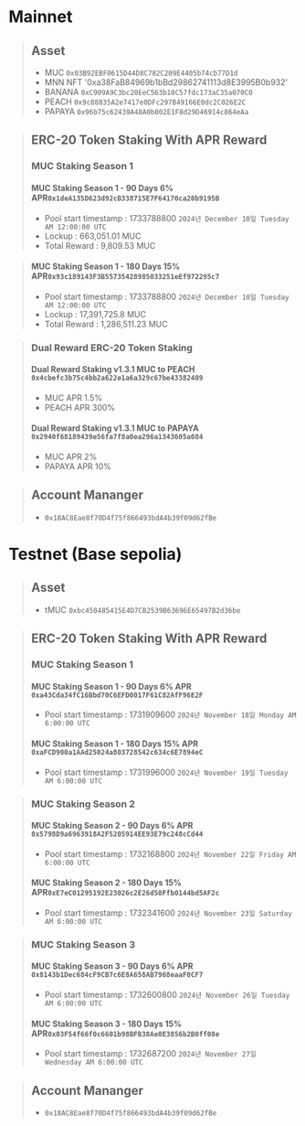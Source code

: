 # Mainnet
>## Asset
> * MUC `0x03B92EBF0615D44D8C782C209E4405b74cb77D1d`
> * MNN NFT '0xa38FaB84969b1bBd29862741113d8E3995B0b932'
> * BANANA `0xC909A9C3bc20EeC563b18C57fdc173aC35a070C0`
> * PEACH `0x9c88835A2e7417e0DFc297B49166E0dc2C026E2C`
> * PAPAYA `0x96b75c62439A48A0b002E1F8d29D46914c864eAa`

> ## ERC-20 Token Staking With APR Reward
> ### MUC Staking Season 1
> #### MUC Staking Season 1 - 90 Days 6% APR`0x1deA135D623d92cB338715E7F64170ca20b9195B`
> * Pool start timestamp : 1733788800 `2024년 December 10일 Tuesday AM 12:00:00 UTC`
> * Lockup : 663,051.01 MUC
> * Total Reward : 9,809.53 MUC

> #### MUC Staking Season 1 - 180 Days 15% APR`0x93c189143F3B55735428985033251eEf972295c7`
> * Pool start timestamp : 1733788800 `2024년 December 10일 Tuesday AM 12:00:00 UTC`
> * Lockup : 17,391,725.8 MUC
> * Total Reward : 1,286,511.23 MUC

> ### Dual Reward ERC-20 Token Staking
> #### Dual Reward Staking v1.3.1 MUC to PEACH `0x4cbefc3b75c4bb2a622e1a6a329c67be43382409`
> * MUC APR 1.5%
> * PEACH APR 300%
> #### Dual Reward Staking v1.3.1 MUC to PAPAYA `0x2940f68189439e56fa7f8a0ea296a1343605a084`
> * MUC APR 2%
> * PAPAYA APR 10%

> ## Account Mananger
> * `0x18AC8Eae8f70D4f75f866493bdA4b39f09d62fBe`

# Testnet (Base sepolia)
>## Asset
> * tMUC `0xbc450485415E4D7CB2539B63696E65497B2d36be`

> ## ERC-20 Token Staking With APR Reward
> ### MUC Staking Season 1
> #### MUC Staking Season 1 - 90 Days 6% APR `0xa43Cda34fC16Bbd70C6EFD0017F61C82AfF96E2F`
> * Pool start timestamp : 1731909600 `2024년 November 18일 Monday AM 6:00:00 UTC`
> #### MUC Staking Season 1 - 180 Days 15% APR `0xaFCD900a1AAd25024a803728542c634c6E7894eC`
> * Pool start timestamp : 1731996000 `2024년 November 19일 Tuesday AM 6:00:00 UTC`

> ### MUC Staking Season 2
> #### MUC Staking Season 2 - 90 Days 6% APR `0x5798D9a6963918A2F5205914EE93E79c248cCd44`
> * Pool start timestamp : 1732168800 `2024년 November 22일 Friday AM 6:00:00 UTC`
> #### MUC Staking Season 2 - 180 Days 15% APR`0xE7eC01295192E23026c2E26d50Ffb0144bd5AF2c`
> * Pool start timestamp : 1732341600 `2024년 November 23일 Saturday AM 6:00:00 UTC`

> ### MUC Staking Season 3
> #### MUC Staking Season 3 - 90 Days 6% APR `0x8143b1Dec684cF9CB7c6E8A658AB7968eaaF0CF7`
> * Pool start timestamp : 1732600800 `2024년 November 26일 Tuesday AM 6:00:00 UTC`
> #### MUC Staking Season 3 - 180 Days 15% APR`0x03F54f66f0c6601b98BFB38Ae0E3856b2B0ff08e`
> * Pool start timestamp : 1732687200 `2024년 November 27일 Wednesday AM 6:00:00 UTC`

> ## Account Mananger
> * `0x18AC8Eae8f70D4f75f866493bdA4b39f09d62fBe`